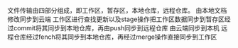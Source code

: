 文件传输由四部分组成，即工作区，暂存区，本地仓库，远程仓库。
由本地文档修改同步到云端
工作区进行查找更新以及stage操作把工作区数据同步到暂存区经过commit将其同步到本地仓库，再由push同步到远程仓库
由云端同步到本机
远程仓库经过fench将其同步到本地仓库，再经过merge操作直接同步到工作区
